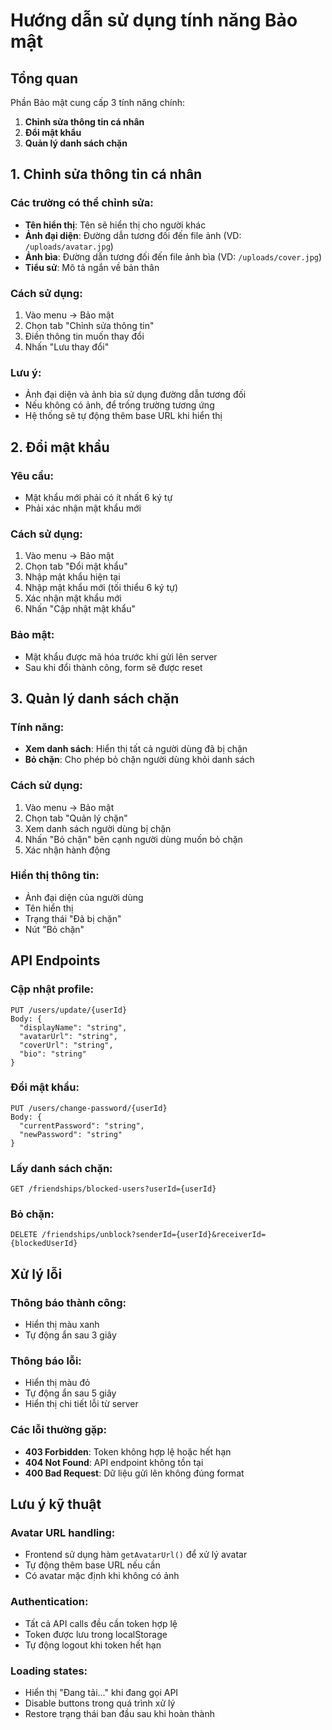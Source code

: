 # Hướng dẫn sử dụng tính năng Bảo mật

## Tổng quan
Phần Bảo mật cung cấp 3 tính năng chính:
1. **Chỉnh sửa thông tin cá nhân**
2. **Đổi mật khẩu**
3. **Quản lý danh sách chặn**

## 1. Chỉnh sửa thông tin cá nhân

### Các trường có thể chỉnh sửa:
- **Tên hiển thị**: Tên sẽ hiển thị cho người khác
- **Ảnh đại diện**: Đường dẫn tương đối đến file ảnh (VD: `/uploads/avatar.jpg`)
- **Ảnh bìa**: Đường dẫn tương đối đến file ảnh bìa (VD: `/uploads/cover.jpg`)
- **Tiểu sử**: Mô tả ngắn về bản thân

### Cách sử dụng:
1. Vào menu → Bảo mật
2. Chọn tab "Chỉnh sửa thông tin"
3. Điền thông tin muốn thay đổi
4. Nhấn "Lưu thay đổi"

### Lưu ý:
- Ảnh đại diện và ảnh bìa sử dụng đường dẫn tương đối
- Nếu không có ảnh, để trống trường tương ứng
- Hệ thống sẽ tự động thêm base URL khi hiển thị

## 2. Đổi mật khẩu

### Yêu cầu:
- Mật khẩu mới phải có ít nhất 6 ký tự
- Phải xác nhận mật khẩu mới

### Cách sử dụng:
1. Vào menu → Bảo mật
2. Chọn tab "Đổi mật khẩu"
3. Nhập mật khẩu hiện tại
4. Nhập mật khẩu mới (tối thiểu 6 ký tự)
5. Xác nhận mật khẩu mới
6. Nhấn "Cập nhật mật khẩu"

### Bảo mật:
- Mật khẩu được mã hóa trước khi gửi lên server
- Sau khi đổi thành công, form sẽ được reset

## 3. Quản lý danh sách chặn

### Tính năng:
- **Xem danh sách**: Hiển thị tất cả người dùng đã bị chặn
- **Bỏ chặn**: Cho phép bỏ chặn người dùng khỏi danh sách

### Cách sử dụng:
1. Vào menu → Bảo mật
2. Chọn tab "Quản lý chặn"
3. Xem danh sách người dùng bị chặn
4. Nhấn "Bỏ chặn" bên cạnh người dùng muốn bỏ chặn
5. Xác nhận hành động

### Hiển thị thông tin:
- Ảnh đại diện của người dùng
- Tên hiển thị
- Trạng thái "Đã bị chặn"
- Nút "Bỏ chặn"

## API Endpoints

### Cập nhật profile:
```
PUT /users/update/{userId}
Body: {
  "displayName": "string",
  "avatarUrl": "string",
  "coverUrl": "string", 
  "bio": "string"
}
```

### Đổi mật khẩu:
```
PUT /users/change-password/{userId}
Body: {
  "currentPassword": "string",
  "newPassword": "string"
}
```

### Lấy danh sách chặn:
```
GET /friendships/blocked-users?userId={userId}
```

### Bỏ chặn:
```
DELETE /friendships/unblock?senderId={userId}&receiverId={blockedUserId}
```

## Xử lý lỗi

### Thông báo thành công:
- Hiển thị màu xanh
- Tự động ẩn sau 3 giây

### Thông báo lỗi:
- Hiển thị màu đỏ
- Tự động ẩn sau 5 giây
- Hiển thị chi tiết lỗi từ server

### Các lỗi thường gặp:
- **403 Forbidden**: Token không hợp lệ hoặc hết hạn
- **404 Not Found**: API endpoint không tồn tại
- **400 Bad Request**: Dữ liệu gửi lên không đúng format

## Lưu ý kỹ thuật

### Avatar URL handling:
- Frontend sử dụng hàm `getAvatarUrl()` để xử lý avatar
- Tự động thêm base URL nếu cần
- Có avatar mặc định khi không có ảnh

### Authentication:
- Tất cả API calls đều cần token hợp lệ
- Token được lưu trong localStorage
- Tự động logout khi token hết hạn

### Loading states:
- Hiển thị "Đang tải..." khi đang gọi API
- Disable buttons trong quá trình xử lý
- Restore trạng thái ban đầu sau khi hoàn thành 